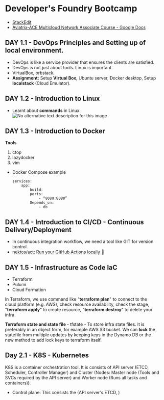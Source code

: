 # Developer's Foundry Bootcamp

- [StackEdit](https://stackedit.io/app#)
- [Aviatrix-ACE Multicloud Network Associate Course - Google Docs](https://docs.google.com/document/d/1J14t4qmMbh_Ey1PJFTx3ZqvJwd6EqCIx4rNjlbEoxrI/edit?tab=t.yszmcjeh44me)

## DAY 1.1 - DevOps Principles and Setting up of local environment.

- DevOps is like a service provider that ensures the clients are satisfied.
- DevOps is not just about tools. Linux is important.
- VirtualBox, orbstack.
- **Assignment:** Setup **Virtual Box**, Ubuntu server, Docker desktop, Setup **localstack** (Cloud Emulator).

## DAY 1.2 - Introduction to Linux
- Learnt about **commands** in Linux.
![No alternative text description for this image](https://media.licdn.com/dms/image/v2/D4D22AQFP69cIcN2jVQ/feedshare-shrink_800/B4DZYalXoTG8Ao-/0/1744202726930?e=1760572800&v=beta&t=vvB_wbRQojivvVzwqnJeAZc3TQpmSVo0qIElVW2vgCM)

## DAY 1.3 - Introduction to Docker
**Tools**
 1. ctop
 2. lazydocker
 3. vim
- Docker Compose example
	```
	services:
		app:
			build:
			ports:
				- “8080:8080”
			Depends_on:
				- db
	```
## DAY 1.4 - Introduction to CI/CD - Continuous Delivery/Deployment
- In continuous integration workflow, we need a tool like GIT for version control.
- [nektos/act: Run your GitHub Actions locally 🚀](https://github.com/nektos/act)

## DAY 1.5 - Infrastructure as Code IaC
- Terraform
- Pulumi
- Cloud Formation

In Terraform, we use command like "**terraform plan**" to connect to the cloud platform (e.g. AWS), check resource availability, check the stage, "**terraform apply**" to create resource, "**terraform destroy**" to delete your infra.

**Terraform state and state file** - tfstate - To store infra state files. It is preferably in an object form, for example AWS S3 bucket. We can **lock** the statefile from multiple updates by keeping keys in the Dynamo DB or the new method to add lock keys to terraform itself.

## Day 2.1 - K8S - Kubernetes
K8S is a container orchestration tool.
It is consists of API server (ETCD, Scheduler, Controller Manager) and Cluster (Nodes: Master node (Tools and SVCs required by the API server) and Worker node (Runs all tasks and containers)).
-  Control plane: This consists the (API server's ETCD, ) 

